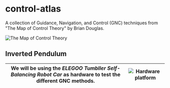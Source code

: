 # control-atlas
A collection of Guidance, Navigation, and Control (GNC) techniques from "The Map of Control Theory" by Brian Douglas.

![The Map of Control Theory](https://static1.squarespace.com/static/5b2d76525cfd790c4a218093/t/607b4366300cc60f863a756d/1618690924185/Control_Map_ver5.png)

## Inverted Pendulum  

| We will be using the *ELEGOO Tumbller Self-Balancing Robot Car* as hardware to test the different GNC methods. | ![Hardware platform](https://www.elegoo.com/cdn/shop/articles/elegoo-tumbller-self-balancing-robot-car-v11v10-tutorial-683433_1500x1500_crop_center.jpg?v=1616949413)  |
|---|---|
